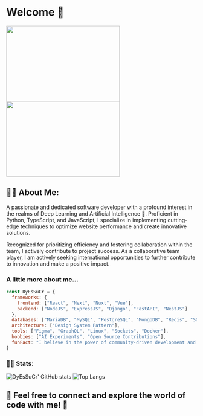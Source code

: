 # Welcome 👋
<div>
  <img src="https://media.giphy.com/media/5k5vZwRFZR5aZeniqb/giphy.gif" width="300" height="200">
  <img src="https://media.giphy.com/media/fb8maSaKTj3WVy2gFQ/giphy.gif" width="300" height="200"> 
</div>


## 👨‍💻 About Me:
A passionate and dedicated software developer with a profound interest in the realms of Deep Learning and Artificial Intelligence 🤖. Proficient in Python, TypeScript, and JavaScript, I specialize in implementing cutting-edge techniques to optimize website performance and create innovative solutions.

Recognized for prioritizing efficiency and fostering collaboration within the team, I actively contribute to project success. As a collaborative team player, I am actively seeking international opportunities to further contribute to innovation and make a positive impact.


### A little more about me...
```javascript
const DyEsSuCr = {
  frameworks: {
    frontend: ["React", "Next", "Nuxt", "Vue"],
    backend: ["NodeJS", "ExpressJS", "Django", "FastAPI", "NestJS"]
  },
  databases: ["MariaDB", "MySQL", "PostgreSQL", "MongoDB", "Redis", "SQLite"],
  architecture: ["Design System Pattern"],
  tools: ["Figma", "GraphQL", "Linux", "Sockets", "Docker"],
  hobbies: ["AI Experiments", "Open Source Contributions"],
  funFact: "I believe in the power of community-driven development and continuous learning!"
}
```

### 👨‍💻 Stats:
![DyEsSuCr' GitHub stats](https://github-readme-stats.vercel.app/api?username=dyessucr&show_icons=true&theme=tokyonight) ![Top Langs](https://github-readme-stats.vercel.app/api/top-langs/?username=dyessucr&layout=compact&theme=tokyonight)

## 🚀 Feel free to connect and explore the world of code with me! 🚀
